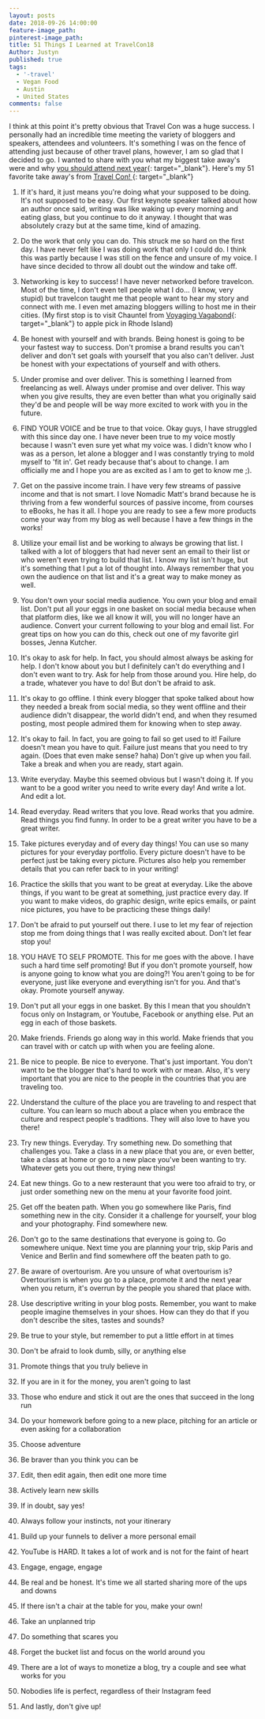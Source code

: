 ```yaml
---
layout: posts
date: 2018-09-26 14:00:00
feature-image_path:
pinterest-image_path:
title: 51 Things I Learned at TravelCon18
Author: Justyn
published: true
tags:
  - '-travel'
  - Vegan Food
  - Austin
  - United States
comments: false
---
```


I think at this point it's pretty obvious that Travel Con was a huge success. I personally had an incredible time meeting the variety of bloggers and speakers, attendees and volunteers. It's something I was on the fence of attending just because of other travel plans, however, I am so glad that I decided to go. I wanted to share with you what my biggest take away's were and why [you should attend next year](https://travelcon.org/){: target="_blank"}. Here's my 51 favorite take away's from [Travel Con!&nbsp;](https://travelcon.org/){: target="_blank"}

1. If it's hard, it just means you're doing what your supposed to be doing. It's not supposed to be easy. Our first keynote speaker talked about how an author once said, writing was like waking up every morning and eating glass, but you continue to do it anyway. I thought that was absolutely crazy but at the same time, kind of amazing.

2. Do the work that only you can do. This struck me so hard on the first day. I have never felt like I was doing work that only I could do. I think this was partly because I was still on the fence and unsure of my voice. I have since decided to throw all doubt out the window and take off.&nbsp;

3. Networking is key to success! I have never networked before travelcon. Most of the time, I don't even tell people what I do... (I know, very stupid) but travelcon taught me that people want to hear my story and connect with me. I even met amazing bloggers willing to host me in their cities. (My first stop is to visit Chauntel from [Voyaging Vagabond](https://voyagingvagabond.com/){: target="_blank"} to apple pick in Rhode Island)

4. Be honest with yourself and with brands. Being honest is going to be your fastest way to success. Don't promise a brand results you can't deliver and don't set goals with yourself that you also can't deliver. Just be honest with your expectations of yourself and with others.&nbsp;

5. Under promise and over deliver. This is something I learned from freelancing as well. Always under promise and over deliver. This way when you give results, they are even better than what you originally said they'd be and people will be way more excited to work with you in the future.&nbsp;

6. FIND YOUR VOICE and be true to that voice. Okay guys, I have struggled with this since day one. I have never been true to my voice mostly because I wasn't even sure yet what my voice was. I didn't know who I was as a person, let alone a blogger and I was constantly trying to mold myself to 'fit in'. Get ready because that's about to change. I am officially me and I hope you are as excited as I am to get to know me ;).

7. Get on the passive income train. I have very few streams of passive income and that is not smart. I love Nomadic Matt's brand because he is thriving from a few wonderful sources of passive income, from courses to eBooks, he has it all. I hope you are ready to see a few more products come your way from my blog as well because I have a few things in the works!&nbsp;

8. Utilize your email list and be working to always be growing that list. I talked with a lot of bloggers that had never sent an email to their list or who weren't even trying to build that list. I know my list isn't huge, but it's something that I put a lot of thought into. Always remember that you own the audience on that list and it's a great way to make money as well.&nbsp;

9. You don't own your social media audience. You own your blog and email list. Don't put all your eggs in one basket on social media because when that platform dies, like we all know it will, you will no longer have an audience. Convert your current following to your blog and email list. For great tips on how you can do this, check out one of my favorite girl bosses, Jenna Kutcher.&nbsp;

10. It's okay to ask for help. In fact, you should almost always be asking for help. I don't know about you but I definitely can't do everything and I don't even want to try. Ask for help from those around you. Hire help, do a trade, whatever you have to do! But don't be afraid to ask.&nbsp;

11. It's okay to go offline. I think every blogger that spoke talked about how they needed a break from social media, so they went offline and their audience didn't disappear, the world didn't end, and when they resumed posting, most people admired them for knowing when to step away.

12. It's okay to fail. In fact, you are going to fail so get used to it! Failure doesn't mean you have to quit. Failure just means that you need to try again. (Does that even make sense? haha) Don't give up when you fail. Take a break and when you are ready, start again.&nbsp;

13. Write everyday. Maybe this seemed obvious but I wasn't doing it. If you want to be a good writer you need to write every day! And write a lot. And edit a lot.&nbsp;

14. Read everyday. Read writers that you love. Read works that you admire. Read things you find funny. In order to be a great writer you have to be a great writer.&nbsp;&nbsp;

15. Take pictures everyday and of every day things! You can use so many pictures for your everyday portfolio. Every picture doesn't have to be perfect just be taking every picture. Pictures also help you remember details that you can refer back to in your writing!&nbsp;

16. Practice the skills that you want to be great at everyday. Like the above things, if you want to be great at something, just practice every day. If you want to make videos, do graphic design, write epics emails, or paint nice pictures, you have to be practicing these things daily!&nbsp;

17. Don't be afraid to put yourself out there. I use to let my fear of rejection stop me from doing things that I was really excited about. Don't let fear stop you!&nbsp;

18. YOU HAVE TO SELF PROMOTE. This for me goes with the above. I have such a hard time self promoting! But if you don't promote yourself, how is anyone going to know what you are doing?! You aren't going to be for everyone, just like everyone and everything isn't for you. And that's okay. Promote yourself anyway.

19. Don't put all your eggs in one basket. By this I mean that you shouldn't focus only on Instagram, or Youtube, Facebook or anything else. Put an egg in each of those baskets.&nbsp;

20. Make friends. Friends go along way in this world. Make friends that you can travel with or catch up with when you are feeling alone.&nbsp;

21. Be nice to people. Be nice to everyone. That's just important. You don't want to be the blogger that's hard to work with or mean. Also, it's very important that you are nice to the people in the countries that you are traveling too.&nbsp;

22. Understand the culture of the place you are traveling to and respect that culture. You can learn so much about a place when you embrace the culture and respect people's traditions. They will also love to have you there!

23. Try new things. Everyday. Try something new. Do something that challenges you. Take a class in a new place that you are, or even better, take a class at home or go to a new place you've been wanting to try. Whatever gets you out there, trying new things!

24. Eat new things. Go to a new resteraunt that you were too afraid to try, or just order something new on the menu at your favorite food joint.&nbsp;

25. Get off the beaten path. When you go somewhere like Paris, find something new in the city. Consider it a challenge for yourself, your blog and your photography. Find somewhere new.

26. Don't go to the same destinations that everyone is going to. Go somewhere unique. Next time you are planning your trip, skip Paris and Venice and Berlin and find somewhere off the beaten path to go.&nbsp;

27. Be aware of overtourism. Are you unsure of what overtourism is? Overtourism is when you go to a place, promote it and the next year when you return, it's overrun by the people you shared that place with.&nbsp;

28. Use descriptive writing in your blog posts. Remember, you want to make people imagine themselves in your shoes. How can they do that if you don't describe the sites, tastes and sounds?

29. Be true to your style, but remember to put a little effort in at times

30. Don't be afraid to look dumb, silly, or anything else

31. Promote things that you truly believe in

32. If you are in it for the money, you aren't going to last

33. Those who endure and stick it out are the ones that succeed in the long run

34. Do your homework before going to a new place, pitching for an article or even asking for a collaboration

35. Choose adventure

36. Be braver than you think you can be

37. Edit, then edit again, then edit one more time

38. Actively learn new skills

39. If in doubt, say yes!&nbsp;

40. Always follow your instincts, not your itinerary

41. Build up your funnels to deliver a more personal email

42. YouTube is HARD. It takes a lot of work and is not for the faint of heart

43. Engage, engage, engage

44. Be real and be honest. It's time we all started sharing more of the ups and downs

45. If there isn't a chair at the table for you, make your own!&nbsp;

46. Take an unplanned trip

47. Do something that scares you

48. Forget the bucket list and focus on the world around you

49. There are a lot of ways to monetize a blog, try a couple and see what works for you

50. Nobodies life is perfect, regardless of their Instagram feed

51. And lastly, don't give up!&nbsp;